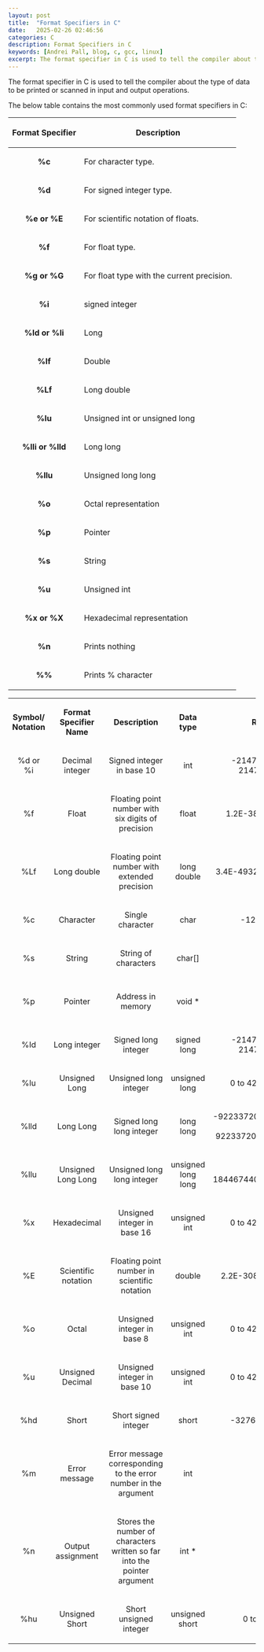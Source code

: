 ```yaml
---
layout: post
title:  "Format Specifiers in C"
date:   2025-02-26 02:46:56
categories: C
description: Format Specifiers in C
keywords: [Andrei Pall, blog, c, gcc, linux]
excerpt: The format specifier in C is used to tell the compiler about the type of data to be printed or scanned in input and output operations.
---
```

<p>The format specifier in C is used to tell the compiler about the type of data to be printed or scanned in input and output operations.</p>
<p>The below table contains the most commonly used format specifiers in C:</p>
<table><thead><tr><th><p dir="ltr" style="text-align: center;"><span>Format Specifier</span></p>
</th><th><p dir="ltr" style="text-align: center;"><span>Description</span></p>
</th></tr></thead><tbody><tr><td><p dir="ltr" style="text-align: center;"><b><strong>%c</strong></b></p>
</td><td><span>For character type.</span></td></tr><tr><td><p dir="ltr" style="text-align: center;"><b><strong>%d</strong></b></p><div id="GFG_AD_Desktop_InContent_ATF_336x280" style="text-align:center; max-height: 280px;"></div><div id="GFG_AD_gfg_mobile_336x280_1" style="margin: 5px 0;"></div>
</td><td><span>For signed integer type.</span></td></tr><tr><td><p dir="ltr" style="text-align: center;"><b><strong>%e or %E</strong></b></p>
</td><td><span>For scientific notation of floats.</span></td></tr><tr><td><p dir="ltr" style="text-align: center;"><b><strong>%f</strong></b></p>
</td><td><span>For float type.</span></td></tr><tr><td><p dir="ltr" style="text-align: center;"><b><strong>%g or %G</strong></b></p>
</td><td><span>For float type with the current precision.</span></td></tr><tr><td><p dir="ltr" style="text-align: center;"><b><strong>%i</strong></b></p>
</td><td><span>signed integer</span></td></tr><tr><td><p dir="ltr" style="text-align: center;"><b><strong>%ld or %li</strong></b></p>
</td><td><span>Long</span></td></tr><tr><td><p dir="ltr" style="text-align: center;"><b><strong>%lf</strong></b></p>
</td><td><span>Double</span></td></tr><tr><td><p dir="ltr" style="text-align: center;"><b><strong>%Lf</strong></b></p>
</td><td><span>Long double</span></td></tr><tr><td><p dir="ltr" style="text-align: center;"><b><strong>%lu</strong></b></p>
</td><td><span>Unsigned int or unsigned long</span></td></tr><tr><td><p dir="ltr" style="text-align: center;"><b><strong>%lli or %lld</strong></b></p>
</td><td><span>Long long</span></td></tr><tr><td><p dir="ltr" style="text-align: center;"><b><strong>%llu</strong></b></p>
</td><td><span>Unsigned long long</span></td></tr><tr><td><p dir="ltr" style="text-align: center;"><b><strong>%o</strong></b></p>
</td><td><span>Octal representation</span></td></tr><tr><td><p dir="ltr" style="text-align: center;"><b><strong>%p</strong></b></p>
</td><td><span>Pointer</span></td></tr><tr><td><p dir="ltr" style="text-align: center;"><b><strong>%s</strong></b></p>
</td><td><span>String</span></td></tr><tr><td><p dir="ltr" style="text-align: center;"><b><strong>%u</strong></b></p>
</td><td><span>Unsigned int</span></td></tr><tr><td><p dir="ltr" style="text-align: center;"><b><strong>%x or %X</strong></b></p>
</td><td><span>Hexadecimal representation</span></td></tr><tr><td><p dir="ltr" style="text-align: center;"><b><strong>%n</strong></b></p>
</td><td><span>Prints nothing</span></td></tr><tr><td><p style="text-align: center;"><b><strong>%%</strong></b></p>
</td><td><span>Prints % character</span></td></tr></tbody></table>

<table>
<tbody>
<tr>
<td style="text-align: center;">
<p><strong>Symbol/ Notation</strong></p>
</td>
<td style="text-align: center;">
<p><strong>Format Specifier Name</strong></p>
</td>
<td style="text-align: center;">
<p><strong>Description</strong></p>
</td>
<td style="text-align: center;">
<p><strong>Data type</strong></p>
</td>
<td style="text-align: center;">
<p><strong>Range</strong></p>
</td>
<td style="text-align: center;">
<p><strong>Size</strong></p>
</td>
</tr>
<tr>
<td style="text-align: center;">
<p>%d or %i</p>
</td>
<td style="text-align: center;">
<p>Decimal integer</p>
</td>
<td style="text-align: center;">
<p>Signed integer in base 10</p>
</td>
<td style="text-align: center;">
<p>int</p>
</td>
<td style="text-align: center;">
<p>-2147483648 to 2147483647</p>
</td>
<td style="text-align: center;">
<p>4 bytes</p>
</td>
</tr>
<tr>
<td style="text-align: center;">
<p>%f</p>
</td>
<td style="text-align: center;">
<p>Float</p>
</td>
<td style="text-align: center;">
<p>Floating point number with six digits of precision</p>
</td>
<td style="text-align: center;">
<p>float</p>
</td>
<td style="text-align: center;">
<p>1.2E-38 to 3.4E+38</p>
</td>
<td style="text-align: center;">
<p>4 bytes</p>
</td>
</tr>
<tr>
<td style="text-align: center;">
<p>%Lf</p>
</td>
<td style="text-align: center;">
<p>Long double</p>
</td>
<td style="text-align: center;">
<p>Floating point number with extended precision</p>
</td>
<td style="text-align: center;">
<p>long double</p>
</td>
<td style="text-align: center;">
<p>3.4E-4932 to 1.1E+4932</p>
</td>
<td style="text-align: center;">
<p>10 or 16 bytes</p>
</td>
</tr>
<tr>
<td style="text-align: center;">
<p>%c</p>
</td>
<td style="text-align: center;">
<p>Character</p>
</td>
<td style="text-align: center;">
<p>Single character</p>
</td>
<td style="text-align: center;">
<p>char</p>
</td>
<td style="text-align: center;">
<p>-128 to 127</p>
</td>
<td style="text-align: center;">
<p>1 byte</p>
</td>
</tr>
<tr>
<td style="text-align: center;">
<p>%s</p>
</td>
<td style="text-align: center;">
<p>String</p>
</td>
<td style="text-align: center;">
<p>String of characters</p>
</td>
<td style="text-align: center;">
<p>char[]</p>
</td>
<td style="text-align: center;">
<p>-</p>
</td>
<td style="text-align: center;">
<p>-</p>
</td>
</tr>
<tr>
<td style="text-align: center;">
<p>%p</p>
</td>
<td style="text-align: center;">
<p>Pointer</p>
</td>
<td style="text-align: center;">
<p>Address in memory</p>
</td>
<td style="text-align: center;">
<p>void *</p>
</td>
<td style="text-align: center;">
<p>-</p>
</td>
<td style="text-align: center;">
<p>4 or 8 bytes</p>
</td>
</tr>
<tr>
<td style="text-align: center;">
<p>%Id</p>
</td>
<td style="text-align: center;">
<p>Long integer</p>
</td>
<td style="text-align: center;">
<p>Signed long integer</p>
</td>
<td style="text-align: center;">
<p>signed long</p>
</td>
<td style="text-align: center;">
<p>-2147483648 to 2147483647</p>
</td>
<td style="text-align: center;">
<p>4 bytes</p>
</td>
</tr>
<tr>
<td style="text-align: center;">
<p>%lu</p>
</td>
<td style="text-align: center;">
<p>Unsigned Long</p>
</td>
<td style="text-align: center;">
<p>Unsigned long integer</p>
</td>
<td style="text-align: center;">
<p>unsigned long</p>
</td>
<td style="text-align: center;">
<p>0 to 4294967295</p>
</td>
<td style="text-align: center;">
<p>4 bytes</p>
</td>
</tr>
<tr>
<td style="text-align: center;">
<p>%lld</p>
</td>
<td style="text-align: center;">
<p>Long Long</p>
</td>
<td style="text-align: center;">
<p>Signed long long integer</p>
</td>
<td style="text-align: center;">
<p>long long</p>
</td>
<td style="text-align: center;">
<p>-9223372036854775808 to 9223372036854775807</p>
</td>
<td style="text-align: center;">
<p>8 bytes</p>
</td>
</tr>
<tr>
<td style="text-align: center;">
<p>%llu</p>
</td>
<td style="text-align: center;">
<p>Unsigned Long Long</p>
</td>
<td style="text-align: center;">
<p>Unsigned long long integer</p>
</td>
<td style="text-align: center;">
<p>unsigned long long</p>
</td>
<td style="text-align: center;">
<p>0 to 18446744073709551615</p>
</td>
<td style="text-align: center;">
<p>8 bytes</p>
</td>
</tr>
<tr>
<td style="text-align: center;">
<p>%x</p>
</td>
<td style="text-align: center;">
<p>Hexadecimal</p>
</td>
<td style="text-align: center;">
<p>Unsigned integer in base 16</p>
</td>
<td style="text-align: center;">
<p>unsigned int</p>
</td>
<td style="text-align: center;">
<p>0 to 4294967295</p>
</td>
<td style="text-align: center;">
<p>4 bytes</p>
</td>
</tr>
<tr>
<td style="text-align: center;">
<p>%E</p>
</td>
<td style="text-align: center;">
<p>Scientific notation</p>
</td>
<td style="text-align: center;">
<p>Floating point number in scientific notation</p>
</td>
<td style="text-align: center;">
<p>double</p>
</td>
<td style="text-align: center;">
<p>2.2E-308 to 1.8E+308</p>
</td>
<td style="text-align: center;">
<p>8 bytes</p>
</td>
</tr>
<tr>
<td style="text-align: center;">
<p>%o</p>
</td>
<td style="text-align: center;">
<p>Octal</p>
</td>
<td style="text-align: center;">
<p>Unsigned integer in base 8</p>
</td>
<td style="text-align: center;">
<p>unsigned int</p>
</td>
<td style="text-align: center;">
<p>0 to 4294967295</p>
</td>
<td style="text-align: center;">
<p>4 bytes</p>
</td>
</tr>
<tr>
<td style="text-align: center;">
<p>%u</p>
</td>
<td style="text-align: center;">
<p>Unsigned Decimal</p>
</td>
<td style="text-align: center;">
<p>Unsigned integer in base 10</p>
</td>
<td style="text-align: center;">
<p>unsigned int</p>
</td>
<td style="text-align: center;">
<p>0 to 4294967295</p>
</td>
<td style="text-align: center;">
<p>4 bytes</p>
</td>
</tr>
<tr>
<td style="text-align: center;">
<p>%hd</p>
</td>
<td style="text-align: center;">
<p>Short</p>
</td>
<td style="text-align: center;">
<p>Short signed integer</p>
</td>
<td style="text-align: center;">
<p>short</p>
</td>
<td style="text-align: center;">
<p>-32768 to 32767</p>
</td>
<td style="text-align: center;">
<p>2 bytes</p>
</td>
</tr>
<tr>
<td style="text-align: center;">
<p>%m</p>
</td>
<td style="text-align: center;">
<p>Error message</p>
</td>
<td style="text-align: center;">
<p>Error message corresponding to the error number in the argument</p>
</td>
<td style="text-align: center;">
<p>int</p>
</td>
<td style="text-align: center;">
<p>-</p>
</td>
<td style="text-align: center;">
<p>-</p>
</td>
</tr>
<tr>
<td style="text-align: center;">
<p>%n</p>
</td>
<td style="text-align: center;">
<p>Output assignment</p>
</td>
<td style="text-align: center;">
<p>Stores the number of characters written so far into the pointer argument</p>
</td>
<td style="text-align: center;">
<p>int *</p>
</td>
<td style="text-align: center;">
<p>-</p>
</td>
<td style="text-align: center;">
<p>-</p>
</td>
</tr>
<tr>
<td style="text-align: center;">
<p>%hu</p>
</td>
<td style="text-align: center;">
<p>Unsigned Short</p>
</td>
<td style="text-align: center;">
<p>Short unsigned integer</p>
</td>
<td style="text-align: center;">
<p>unsigned short</p>
</td>
<td style="text-align: center;">
<p>0 to 65535</p>
</td>
<td style="text-align: center;">
<p>2 bytes</p>
</td>
</tr>
</tbody>
</table>
